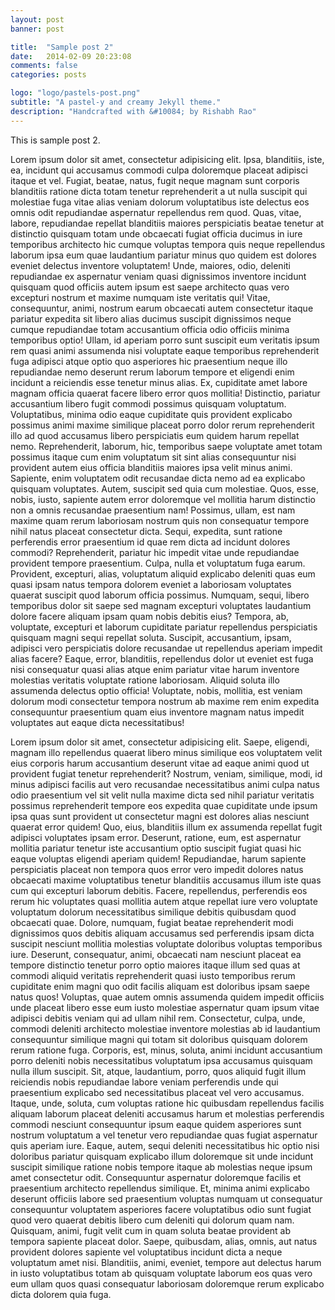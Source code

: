 ```yaml
---
layout: post
banner: post

title:  "Sample post 2"
date:   2014-02-09 20:23:08
comments: false
categories: posts

logo: "logo/pastels-post.png"
subtitle: "A pastel-y and creamy Jekyll theme."
description: "Handcrafted with &#10084; by Rishabh Rao"
---
```


This is sample post 2.

Lorem ipsum dolor sit amet, consectetur adipisicing elit. Ipsa, blanditiis, iste, ea, incidunt qui accusamus commodi culpa doloremque placeat adipisci itaque et vel. Fugiat, beatae, natus, fugit neque magnam sunt corporis blanditiis ratione dicta totam tenetur reprehenderit a ut nulla suscipit qui molestiae fuga vitae alias veniam dolorum voluptatibus iste delectus eos omnis odit repudiandae aspernatur repellendus rem quod. Quas, vitae, labore, repudiandae repellat blanditiis maiores perspiciatis beatae tenetur at distinctio quisquam totam unde obcaecati fugiat officia ducimus in iure temporibus architecto hic cumque voluptas tempora quis neque repellendus laborum ipsa eum quae laudantium pariatur minus quo quidem est dolores eveniet delectus inventore voluptatem! Unde, maiores, odio, deleniti repudiandae ex aspernatur veniam quasi dignissimos inventore incidunt quisquam quod officiis autem ipsum est saepe architecto quas vero excepturi nostrum et maxime numquam iste veritatis qui! Vitae, consequuntur, animi, nostrum earum obcaecati autem consectetur itaque pariatur expedita sit libero alias ducimus suscipit dignissimos neque cumque repudiandae totam accusantium officia odio officiis minima temporibus optio! Ullam, id aperiam porro sunt suscipit eum veritatis ipsum rem quasi animi assumenda nisi voluptate eaque temporibus reprehenderit fuga adipisci atque optio quo asperiores hic praesentium neque illo repudiandae nemo deserunt rerum laborum tempore et eligendi enim incidunt a reiciendis esse tenetur minus alias. Ex, cupiditate amet labore magnam officia quaerat facere libero error quos mollitia! Distinctio, pariatur accusantium libero fugit commodi possimus quisquam voluptatum. Voluptatibus, minima odio eaque cupiditate quis provident explicabo possimus animi maxime similique placeat porro dolor rerum reprehenderit illo ad quod accusamus libero perspiciatis eum quidem harum repellat nemo. Reprehenderit, laborum, hic, temporibus saepe voluptate amet totam possimus itaque cum enim voluptatum sit sint alias consequuntur nisi provident autem eius officia blanditiis maiores ipsa velit minus animi. Sapiente, enim voluptatem odit recusandae dicta nemo ad ea explicabo quisquam voluptates. Autem, suscipit sed quia cum molestiae. Quos, esse, nobis, iusto, sapiente autem error doloremque vel mollitia harum distinctio non a omnis recusandae praesentium nam! Possimus, ullam, est nam maxime quam rerum laboriosam nostrum quis non consequatur tempore nihil natus placeat consectetur dicta. Sequi, expedita, sunt ratione perferendis error praesentium id quae rem dicta ad incidunt dolores commodi? Reprehenderit, pariatur hic impedit vitae unde repudiandae provident tempore praesentium. Culpa, nulla et voluptatum fuga earum. Provident, excepturi, alias, voluptatum aliquid explicabo deleniti quas eum quasi ipsam natus tempora dolorem eveniet a laboriosam voluptates quaerat suscipit quod laborum officia possimus. Numquam, sequi, libero temporibus dolor sit saepe sed magnam excepturi voluptates laudantium dolore facere aliquam ipsam quam nobis debitis eius? Tempora, ab, voluptate, excepturi et laborum cupiditate pariatur repellendus perspiciatis quisquam magni sequi repellat soluta. Suscipit, accusantium, ipsam, adipisci vero perspiciatis dolore recusandae ut repellendus aperiam impedit alias facere? Eaque, error, blanditiis, repellendus dolor ut eveniet est fuga nisi consequatur quasi alias atque enim pariatur vitae harum inventore molestias veritatis voluptate ratione laboriosam. Aliquid soluta illo assumenda delectus optio officia! Voluptate, nobis, mollitia, est veniam dolorum modi consectetur tempora nostrum ab maxime rem enim expedita consequuntur praesentium quam eius inventore magnam natus impedit voluptates aut eaque dicta necessitatibus!

Lorem ipsum dolor sit amet, consectetur adipisicing elit. Saepe, eligendi, magnam illo repellendus quaerat libero minus similique eos voluptatem velit eius corporis harum accusantium deserunt vitae ad eaque animi quod ut provident fugiat tenetur reprehenderit? Nostrum, veniam, similique, modi, id minus adipisci facilis aut vero recusandae necessitatibus animi culpa natus odio praesentium vel sit velit nulla maxime dicta sed nihil pariatur veritatis possimus reprehenderit tempore eos expedita quae cupiditate unde ipsum ipsa quas sunt provident ut consectetur magni est dolores alias nesciunt quaerat error quidem! Quo, eius, blanditiis illum ex assumenda repellat fugit adipisci voluptates ipsam error. Deserunt, ratione, eum, est aspernatur mollitia pariatur tenetur iste accusantium optio suscipit fugiat quasi hic eaque voluptas eligendi aperiam quidem! Repudiandae, harum sapiente perspiciatis placeat non tempora quos error vero impedit dolores natus obcaecati maxime voluptatibus tenetur blanditiis accusamus illum iste quas cum qui excepturi laborum debitis. Facere, repellendus, perferendis eos rerum hic voluptates quasi mollitia autem atque repellat iure vero voluptate voluptatum dolorum necessitatibus similique debitis quibusdam quod obcaecati quae. Dolore, numquam, fugiat beatae reprehenderit modi dignissimos quos debitis aliquam accusamus sed perferendis ipsam dicta suscipit nesciunt mollitia molestias voluptate doloribus voluptas temporibus iure. Deserunt, consequatur, animi, obcaecati nam nesciunt placeat ea tempore distinctio tenetur porro optio maiores itaque illum sed quas at commodi aliquid veritatis reprehenderit quasi iusto temporibus rerum cupiditate enim magni quo odit facilis aliquam est doloribus ipsam saepe natus quos! Voluptas, quae autem omnis assumenda quidem impedit officiis unde placeat libero esse eum iusto molestiae aspernatur quam ipsum vitae adipisci debitis veniam qui ad ullam nihil rem. Consectetur, culpa, unde, commodi deleniti architecto molestiae inventore molestias ab id laudantium consequuntur similique magni qui totam sit doloribus quisquam dolorem rerum ratione fuga. Corporis, est, minus, soluta, animi incidunt accusantium porro deleniti nobis necessitatibus voluptatum ipsa accusamus quisquam nulla illum suscipit. Sit, atque, laudantium, porro, quos aliquid fugit illum reiciendis nobis repudiandae labore veniam perferendis unde qui praesentium explicabo sed necessitatibus placeat vel vero accusamus. Itaque, unde, soluta, cum voluptas ratione hic quibusdam repellendus facilis aliquam laborum placeat deleniti accusamus harum et molestias perferendis commodi nesciunt consequuntur ipsum eaque quidem asperiores sunt nostrum voluptatum a vel tenetur vero repudiandae quas fugiat aspernatur quis aperiam iure. Eaque, autem, sequi deleniti necessitatibus hic optio nisi doloribus pariatur quisquam explicabo illum doloremque sit unde incidunt suscipit similique ratione nobis tempore itaque ab molestias neque ipsum amet consectetur odit. Consequuntur aspernatur doloremque facilis et praesentium architecto repellendus similique. Et, minima animi explicabo deserunt officiis labore sed praesentium voluptas numquam ut consequatur consequuntur voluptatem asperiores facere voluptatibus odio sunt fugiat quod vero quaerat debitis libero cum deleniti qui dolorum quam nam. Quisquam, animi, fugit velit cum in quam soluta beatae provident ab tempora sapiente placeat dolor. Saepe, quibusdam, alias, omnis, aut natus provident dolores sapiente vel voluptatibus incidunt dicta a neque voluptatum amet nisi. Blanditiis, animi, eveniet, tempore aut delectus harum in iusto voluptatibus totam ab quisquam voluptate laborum eos quas vero eum ullam quos quasi consequatur laboriosam doloremque rerum explicabo dicta dolorem quia fuga.
